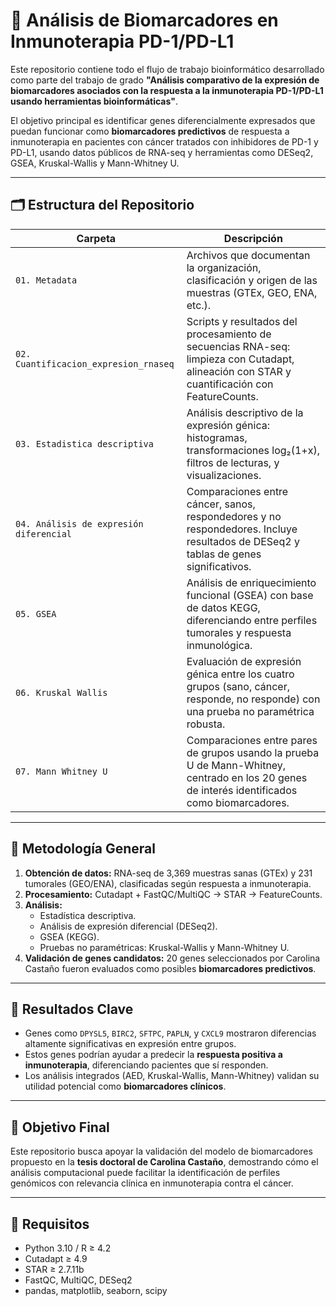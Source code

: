 # 🧪 Análisis de Biomarcadores en Inmunoterapia PD-1/PD-L1

Este repositorio contiene todo el flujo de trabajo bioinformático desarrollado como parte del trabajo de grado **"Análisis comparativo de la expresión de biomarcadores asociados con la respuesta a la inmunoterapia PD-1/PD-L1 usando herramientas bioinformáticas"**.

El objetivo principal es identificar genes diferencialmente expresados que puedan funcionar como **biomarcadores predictivos** de respuesta a inmunoterapia en pacientes con cáncer tratados con inhibidores de PD-1 y PD-L1, usando datos públicos de RNA-seq y herramientas como DESeq2, GSEA, Kruskal-Wallis y Mann-Whitney U.

---

## 🗂 Estructura del Repositorio

| Carpeta | Descripción |
|--------|-------------|
| `01. Metadata` | Archivos que documentan la organización, clasificación y origen de las muestras (GTEx, GEO, ENA, etc.). |
| `02. Cuantificacion_expresion_rnaseq` | Scripts y resultados del procesamiento de secuencias RNA-seq: limpieza con Cutadapt, alineación con STAR y cuantificación con FeatureCounts. |
| `03. Estadistica descriptiva` | Análisis descriptivo de la expresión génica: histogramas, transformaciones log₂(1+x), filtros de lecturas, y visualizaciones. |
| `04. Análisis de expresión diferencial` | Comparaciones entre cáncer, sanos, respondedores y no respondedores. Incluye resultados de DESeq2 y tablas de genes significativos. |
| `05. GSEA` | Análisis de enriquecimiento funcional (GSEA) con base de datos KEGG, diferenciando entre perfiles tumorales y respuesta inmunológica. |
| `06. Kruskal Wallis` | Evaluación de expresión génica entre los cuatro grupos (sano, cáncer, responde, no responde) con una prueba no paramétrica robusta. |
| `07. Mann Whitney U` | Comparaciones entre pares de grupos usando la prueba U de Mann-Whitney, centrado en los 20 genes de interés identificados como biomarcadores. |

---

## 📌 Metodología General

1. **Obtención de datos:** RNA-seq de 3,369 muestras sanas (GTEx) y 231 tumorales (GEO/ENA), clasificadas según respuesta a inmunoterapia.
2. **Procesamiento:** Cutadapt + FastQC/MultiQC → STAR → FeatureCounts.
3. **Análisis:**
   - Estadística descriptiva.
   - Análisis de expresión diferencial (DESeq2).
   - GSEA (KEGG).
   - Pruebas no paramétricas: Kruskal-Wallis y Mann-Whitney U.
4. **Validación de genes candidatos:** 20 genes seleccionados por Carolina Castaño fueron evaluados como posibles **biomarcadores predictivos**.

---

## 🔬 Resultados Clave

- Genes como `DPYSL5`, `BIRC2`, `SFTPC`, `PAPLN`, y `CXCL9` mostraron diferencias altamente significativas en expresión entre grupos.
- Estos genes podrían ayudar a predecir la **respuesta positiva a inmunoterapia**, diferenciando pacientes que sí responden.
- Los análisis integrados (AED, Kruskal-Wallis, Mann-Whitney) validan su utilidad potencial como **biomarcadores clínicos**.

---

## 🎯 Objetivo Final

Este repositorio busca apoyar la validación del modelo de biomarcadores propuesto en la **tesis doctoral de Carolina Castaño**, demostrando cómo el análisis computacional puede facilitar la identificación de perfiles genómicos con relevancia clínica en inmunoterapia contra el cáncer.

---

## 📎 Requisitos

- Python 3.10 / R ≥ 4.2
- Cutadapt ≥ 4.9
- STAR ≥ 2.7.11b
- FastQC, MultiQC, DESeq2
- pandas, matplotlib, seaborn, scipy


